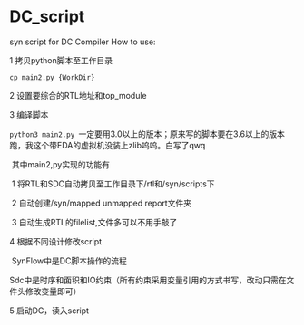 # DC_script
syn script for DC Compiler
How to use:

1 拷贝python脚本至工作目录

`cp main2.py {WorkDir}`

2 设置要综合的RTL地址和top_module

3 编译脚本

`python3 main2.py `一定要用3.0以上的版本；原来写的脚本要在3.6以上的版本跑，我这个带EDA的虚拟机没装上zlib呜呜。白写了qwq

​		其中main2,py实现的功能有

​		1 将RTL和SDC自动拷贝至工作目录下/rtl和/syn/scripts下

​		2 自动创建/syn/mapped unmapped report文件夹

​		3 自动生成RTL的filelist,文件多可以不用手敲了

4 根据不同设计修改script

​		SynFlow中是DC脚本操作的流程

​		Sdc中是时序和面积和IO约束（所有约束采用变量引用的方式书写，改动只需在文件头修改变量即可）

5 启动DC，读入script
